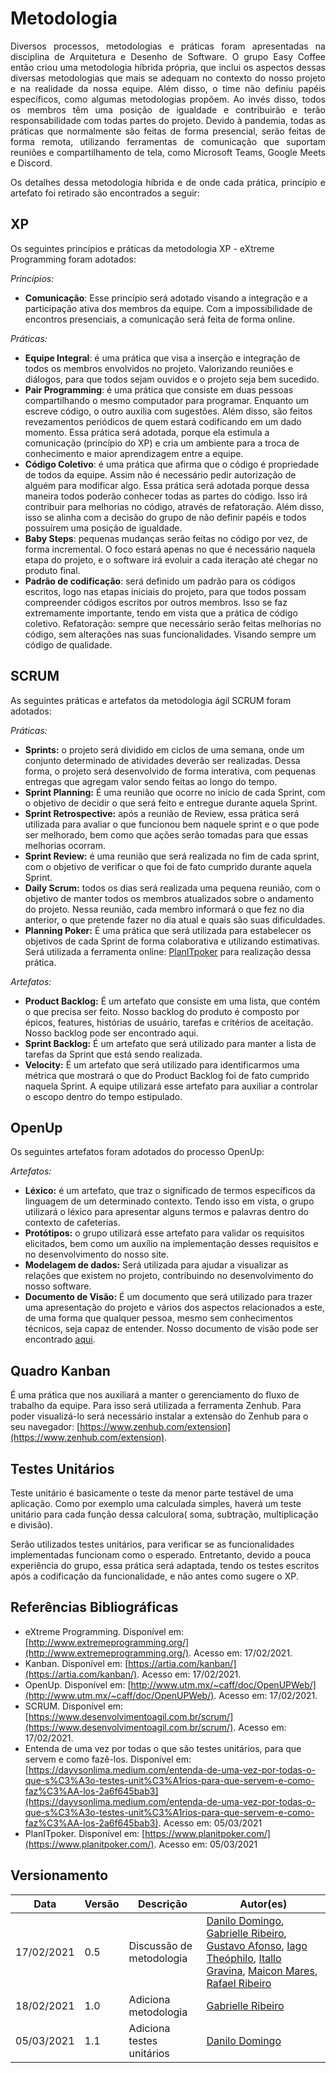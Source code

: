 # Metodologia

<p align="justify">Diversos processos, metodologias e práticas foram apresentadas na disciplina de Arquitetura e Desenho de Software. O grupo Easy Coffee então criou uma metodologia híbrida própria, que inclui os aspectos dessas diversas metodologias que mais se adequam no contexto do nosso projeto e na realidade da nossa equipe. Além disso, o time não definiu papéis específicos, como algumas metodologias propõem. Ao invés disso, todos os membros têm uma posição de igualdade e contribuirão e terão responsabilidade com todas partes do projeto.  Devido à pandemia, todas as práticas que normalmente são feitas de forma presencial, serão feitas de forma remota, utilizando ferramentas de comunicação que suportam reuniões e compartilhamento de tela, como Microsoft Teams, Google Meets e Discord.</p>

<p align="justify">Os detalhes dessa metodologia híbrida e de onde cada prática, princípio e artefato foi retirado são encontrados a seguir:</p>

## XP

Os seguintes princípios e práticas da metodologia XP - eXtreme Programming foram adotados:

*Princípios:*

* **Comunicação**: Esse princípio será adotado visando a integração e a participação ativa dos membros da equipe. Com a impossibilidade de encontros presenciais, a comunicação será feita de forma online.

*Práticas:*

* **Equipe Integral**: é uma prática que visa a inserção e integração de todos os membros envolvidos no projeto. Valorizando reuniões e diálogos, para que todos sejam ouvidos e o projeto seja bem sucedido.
* **Pair Programming**: é uma prática que consiste em duas pessoas compartilhando o mesmo computador para programar. Enquanto um escreve código, o outro auxilia com sugestões. Além disso, são feitos revezamentos periódicos de quem estará codificando em um dado momento. Essa prática será adotada, porque ela estimula a comunicação (princípio do XP) e cria um ambiente para a troca de conhecimento e maior aprendizagem entre a equipe. 
* **Código Coletivo**: é uma prática que afirma que o código é propriedade de todos da equipe. Assim não é necessário pedir autorização de alguém para modificar algo. Essa prática será adotada porque dessa maneira todos poderão conhecer todas as partes do código. Isso irá contribuir para melhorias no código, através de refatoração. Além disso, isso se alinha com a decisão do grupo de não definir papéis e todos possuírem uma posição de igualdade. 
* **Baby Steps**: pequenas mudanças serão feitas no código por vez, de forma incremental. O foco estará apenas no que é necessário naquela etapa do projeto, e o software irá evoluir a cada iteração até chegar no produto final.
* **Padrão de codificação**: será definido um padrão para os códigos escritos, logo nas etapas iniciais do projeto, para que todos possam compreender códigos escritos por outros membros. Isso se faz extremamente importante, tendo em vista que a prática de código coletivo.
Refatoração: sempre que necessário serão feitas melhorias no código, sem alterações nas suas funcionalidades. Visando sempre um código de qualidade. 

## SCRUM

As seguintes práticas e artefatos da metodologia ágil SCRUM foram adotados:

*Práticas:*

* **Sprints:** o projeto será dividido em ciclos de uma semana, onde um conjunto determinado de atividades deverão ser realizadas. Dessa forma, o projeto será  desenvolvido de forma interativa, com pequenas entregas que agregam valor sendo feitas ao longo do tempo.
* **Sprint Planning:** É uma reunião que ocorre no início de cada Sprint, com o objetivo de decidir o que será feito e entregue durante aquela Sprint.
* **Sprint Retrospective:** após a reunião de Review, essa prática será utilizada para avaliar o que funcionou bem naquele sprint e o que pode ser melhorado, bem como que ações serão tomadas para que essas melhorias ocorram. 
* **Sprint Review:** é uma reunião que será realizada no fim de cada sprint, com o objetivo de verificar o que foi de fato cumprido durante aquela Sprint. 
* **Daily Scrum:** todos os dias será realizada uma pequena reunião, com o objetivo de manter todos os membros atualizados sobre o andamento do projeto. Nessa reunião, cada membro informará o que fez no dia anterior, o que pretende fazer no dia atual e quais são suas dificuldades.
* **Planning Poker:** É uma prática que será utilizada para estabelecer os objetivos de cada Sprint de forma colaborativa e utilizando estimativas. Será utilizada a ferramenta online: [PlanITpoker](https://www.planitpoker.com/) para realização dessa prática. 

*Artefatos:*

* **Product Backlog:** É um artefato que consiste em uma lista, que contém o que precisa ser feito. Nosso backlog do produto é composto por épicos, features, histórias de usuário, tarefas e critérios de aceitação. Nosso backlog pode ser encontrado aqui.
* **Sprint Backlog:** É um artefato que será utilizado para manter a lista de tarefas da Sprint que está sendo realizada.
* **Velocity:** É um artefato que será utilizado para identificarmos uma métrica que mostrará o que do Product Backlog foi de fato cumprido naquela Sprint. A equipe utilizará esse artefato para auxiliar a controlar o escopo dentro do tempo estipulado. 


## OpenUp

Os seguintes artefatos foram adotados do processo OpenUp:

*Artefatos:*

* **Léxico:** é um artefato, que traz o significado de termos específicos da linguagem de um determinado contexto. Tendo isso em vista, o grupo utilizará o léxico para apresentar alguns termos e palavras dentro do contexto de cafeterias. 
* **Protótipos:** o grupo utilizará esse artefato para validar os requisitos elicitados, bem como um auxílio na implementação desses requisitos e no desenvolvimento do nosso site.
* **Modelagem de dados:** Será utilizada para ajudar a visualizar as relações que existem no projeto, contribuindo no desenvolvimento do nosso software.
* **Documento de Visão:** É um documento que será utilizado para trazer uma apresentação do projeto e vários dos aspectos relacionados a este, de uma forma que qualquer pessoa, mesmo sem conhecimentos técnicos, seja capaz de entender. Nosso documento de visão pode ser encontrado [aqui](/entrega1/documento_de_visao.md).

## Quadro Kanban

É uma prática que nos auxiliará a manter o gerenciamento do fluxo de trabalho da equipe.
Para isso será utilizada a ferramenta Zenhub. Para poder visualizá-lo será necessário instalar a extensão do Zenhub para o seu navegador: [https://www.zenhub.com/extension](https://www.zenhub.com/extension).

## Testes Unitários
Teste unitário é basicamente o teste da menor parte testável de uma aplicação. Como por exemplo uma calculada simples, haverá um teste unitário para cada função dessa calculora( soma, subtração, multiplicação e divisão).

Serão utilizados testes unitários, para verificar se as funcionalidades implementadas funcionam como o esperado. Entretanto, devido a pouca experiência do grupo, essa prática será adaptada, tendo os testes escritos após a codificação da funcionalidade, e não antes como sugere o XP.


## Referências Bibliográficas

- eXtreme Programming. Disponível em: [http://www.extremeprogramming.org/](http://www.extremeprogramming.org/). Acesso em: 17/02/2021.
- Kanban. Disponível em: [https://artia.com/kanban/](https://artia.com/kanban/). Acesso em: 17/02/2021.
- OpenUp. Disponível em: [http://www.utm.mx/~caff/doc/OpenUPWeb/](http://www.utm.mx/~caff/doc/OpenUPWeb/). Acesso em: 17/02/2021.
- SCRUM. Disponível em: [https://www.desenvolvimentoagil.com.br/scrum/](https://www.desenvolvimentoagil.com.br/scrum/). Acesso em: 17/02/2021.
- Entenda de uma vez por todas o que são testes unitários, para que servem e como fazê-los. Disponível em: [https://dayvsonlima.medium.com/entenda-de-uma-vez-por-todas-o-que-s%C3%A3o-testes-unit%C3%A1rios-para-que-servem-e-como-faz%C3%AA-los-2a6f645bab3](https://dayvsonlima.medium.com/entenda-de-uma-vez-por-todas-o-que-s%C3%A3o-testes-unit%C3%A1rios-para-que-servem-e-como-faz%C3%AA-los-2a6f645bab3). Acesso em: 05/03/2021
- PlanITpoker. Disponível em: [https://www.planitpoker.com/](https://www.planitpoker.com/). Acesso em: 05/03/2021

## Versionamento

| Data | Versão | Descrição | Autor(es) |
|------|------|------|------|
|17/02/2021|0.5|Discussão de metodologia|[Danilo Domingo](https://github.com/danilow200), [Gabrielle Ribeiro](https://github.com/Gabrielle-Ribeiro), [Gustavo Afonso](https://github.com/GustavoAPS), [Iago Theóphilo](https://github.com/IagoTheophilo), [Itallo Gravina](https://github.com/itallogravina), [Maicon Mares](https://github.com/MaiconMares), [Rafael Ribeiro](https://github.com/rafaelflarrn)|
|18/02/2021|1.0|Adiciona metodologia|[Gabrielle Ribeiro](https://github.com/Gabrielle-Ribeiro)|
|05/03/2021|1.1|Adiciona testes unitários|[Danilo Domingo](https://github.com/danilow200)|
